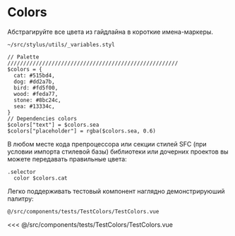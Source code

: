 # Colors

Абстрагируйте все цвета из гайдлайна в короткие имена-маркеры.

<code class="code--path">~/src/stylus/utils/_variables.styl</code>

```stylus
// Palette
//////////////////////////////////////////////////////
$colors = {
  cat: #515bd4,
  dog: #dd2a7b,
  bird: #fd5f00,
  wood: #feda77,
  stone: #8bc24c,
  sea: #13334c,
}
// Dependencies colors
$colors["text"] = $colors.sea
$colors["placeholder"] = rgba($colors.sea, 0.6)
```

В любом месте кода препроцессора или секции стилей SFC (при условии импорта стилевой базы) библиотеки или дочерних проектов вы можете передавать правильные цвета:

```stylus
.selector
  color $colors.cat
```

Легко поддерживать тестовый компонент наглядно демонстрируюший палитру:

<TestColors />

<code class="code--path">@/src/components/tests/TestColors/TestColors.vue</code>

<<< @/src/components/tests/TestColors/TestColors.vue
